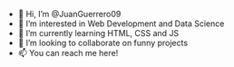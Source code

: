 - 👋 Hi, I’m @JuanGuerrero09
- 👀 I’m interested in Web Development and Data Science
- 🌱 I’m currently learning HTML, CSS and JS
- 💞️ I’m looking to collaborate on funny projects
- 📫 You can reach me here!

<!---
JuanGuerrero09/JuanGuerrero09 is a ✨ special ✨ repository because its `README.md` (this file) appears on your GitHub profile.
You can click the Preview link to take a look at your changes.
--->
